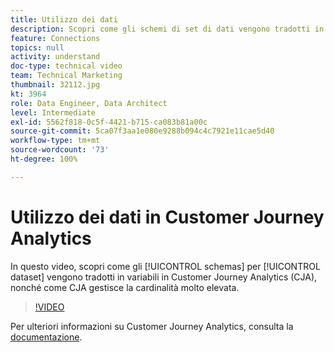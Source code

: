 ```yaml
---
title: Utilizzo dei dati
description: Scopri come gli schemi di set di dati vengono tradotti in variabili in Adobe Customer Journey Analytics, e come CJA gestisce la cardinalità molto elevata.
feature: Connections
topics: null
activity: understand
doc-type: technical video
team: Technical Marketing
thumbnail: 32112.jpg
kt: 3964
role: Data Engineer, Data Architect
level: Intermediate
exl-id: 5562f818-0c5f-4421-b715-ca083b81a00c
source-git-commit: 5ca07f3aa1e080e9288b094c4c7921e11cae5d40
workflow-type: tm+mt
source-wordcount: '73'
ht-degree: 100%

---
```


# Utilizzo dei dati in Customer Journey Analytics

In questo video, scopri come gli [!UICONTROL schemas] per [!UICONTROL dataset] vengono tradotti in variabili in Customer Journey Analytics (CJA), nonché come CJA gestisce la cardinalità molto elevata.

>[!VIDEO](https://video.tv.adobe.com/v/32112/?quality=12)

Per ulteriori informazioni su Customer Journey Analytics, consulta la [documentazione](https://experienceleague.adobe.com/docs/analytics-platform/using/cja-landing.html?lang=it).
